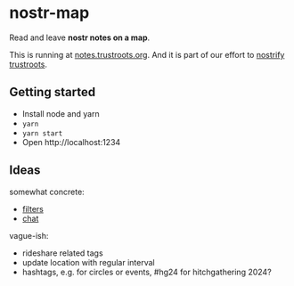 # nostr-map

Read and leave **nostr notes on a map**.

This is running at [notes.trustroots.org](https://notes.trustroots.org/). And it is part of our effort to [nostrify trustroots](https://github.com/Trustroots/nostroots).


## Getting started

- Install node and yarn
- `yarn`
- `yarn start`
- Open http://localhost:1234


## Ideas
somewhat concrete:
- [filters](https://github.com/Trustroots/nostr-map/issues/13)
- [chat](https://github.com/Trustroots/nostr-map/issues/14)

vague-ish:
- rideshare related tags
- update location with regular interval
- hashtags, e.g. for circles or events, #hg24 for hitchgathering 2024?
